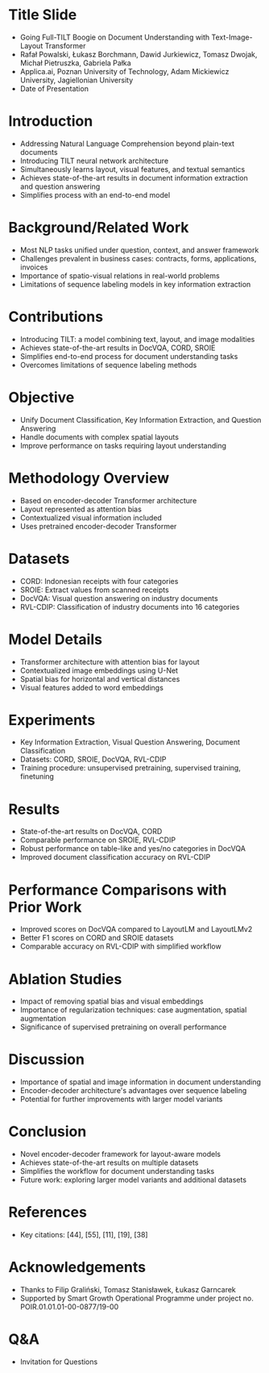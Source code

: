 # Title Slide
- Going Full-TILT Boogie on Document Understanding with Text-Image-Layout Transformer
- Rafał Powalski, Łukasz Borchmann, Dawid Jurkiewicz, Tomasz Dwojak, Michał Pietruszka, Gabriela Pałka
- Applica.ai, Poznan University of Technology, Adam Mickiewicz University, Jagiellonian University
- Date of Presentation

# Introduction
- Addressing Natural Language Comprehension beyond plain-text documents
- Introducing TILT neural network architecture
- Simultaneously learns layout, visual features, and textual semantics
- Achieves state-of-the-art results in document information extraction and question answering
- Simplifies process with an end-to-end model

# Background/Related Work
- Most NLP tasks unified under question, context, and answer framework
- Challenges prevalent in business cases: contracts, forms, applications, invoices
- Importance of spatio-visual relations in real-world problems
- Limitations of sequence labeling models in key information extraction

# Contributions
- Introducing TILT: a model combining text, layout, and image modalities
- Achieves state-of-the-art results in DocVQA, CORD, SROIE
- Simplifies end-to-end process for document understanding tasks
- Overcomes limitations of sequence labeling methods

# Objective
- Unify Document Classification, Key Information Extraction, and Question Answering
- Handle documents with complex spatial layouts
- Improve performance on tasks requiring layout understanding

# Methodology Overview
- Based on encoder-decoder Transformer architecture
- Layout represented as attention bias
- Contextualized visual information included
- Uses pretrained encoder-decoder Transformer

# Datasets
- CORD: Indonesian receipts with four categories
- SROIE: Extract values from scanned receipts
- DocVQA: Visual question answering on industry documents
- RVL-CDIP: Classification of industry documents into 16 categories

# Model Details
- Transformer architecture with attention bias for layout
- Contextualized image embeddings using U-Net
- Spatial bias for horizontal and vertical distances
- Visual features added to word embeddings

# Experiments
- Key Information Extraction, Visual Question Answering, Document Classification
- Datasets: CORD, SROIE, DocVQA, RVL-CDIP
- Training procedure: unsupervised pretraining, supervised training, finetuning

# Results
- State-of-the-art results on DocVQA, CORD
- Comparable performance on SROIE, RVL-CDIP
- Robust performance on table-like and yes/no categories in DocVQA
- Improved document classification accuracy on RVL-CDIP

# Performance Comparisons with Prior Work
- Improved scores on DocVQA compared to LayoutLM and LayoutLMv2
- Better F1 scores on CORD and SROIE datasets
- Comparable accuracy on RVL-CDIP with simplified workflow

# Ablation Studies
- Impact of removing spatial bias and visual embeddings
- Importance of regularization techniques: case augmentation, spatial augmentation
- Significance of supervised pretraining on overall performance

# Discussion
- Importance of spatial and image information in document understanding
- Encoder-decoder architecture's advantages over sequence labeling
- Potential for further improvements with larger model variants

# Conclusion
- Novel encoder-decoder framework for layout-aware models
- Achieves state-of-the-art results on multiple datasets
- Simplifies the workflow for document understanding tasks
- Future work: exploring larger model variants and additional datasets

# References
- Key citations: [44], [55], [11], [19], [38]

# Acknowledgements
- Thanks to Filip Graliński, Tomasz Stanisławek, Łukasz Garncarek
- Supported by Smart Growth Operational Programme under project no. POIR.01.01.01-00-0877/19-00

# Q&A
- Invitation for Questions
